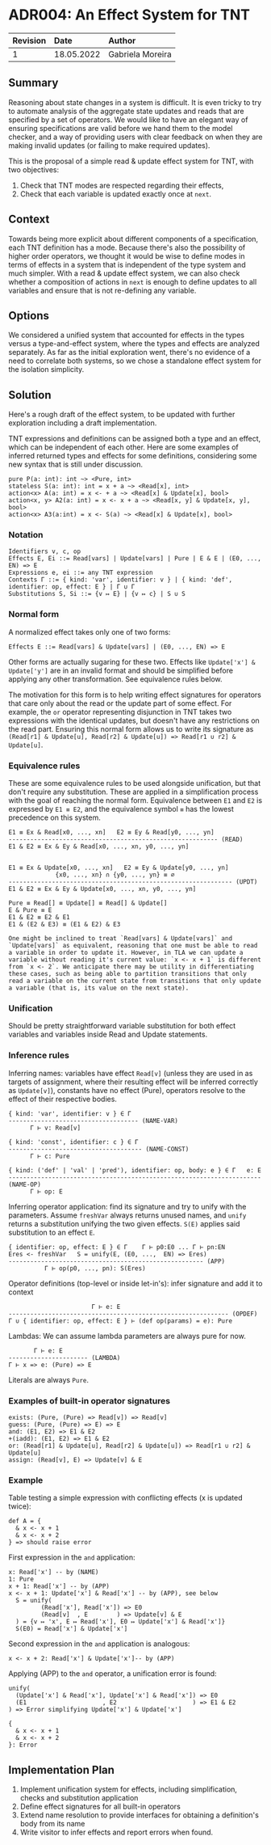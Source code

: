 # ADR004: An Effect System for TNT

| Revision | Date       | Author           |
| :------- | :--------- | :--------------- |
| 1        | 18.05.2022 | Gabriela Moreira |

## Summary

Reasoning about state changes in a system is difficult. It is even tricky to try
to automate analysis of the aggregate state updates and reads that are specified
by a set of operators. We would like to have an elegant way of ensuring
specifications are valid before we hand them to the model checker, and a way of
providing users with clear feedback on when they are making invalid updates (or
failing to make required updates).

This is the proposal of a simple read & update effect system for TNT, with two
objectives:
1. Check that TNT modes are respected regarding their effects,
2. Check that each variable is updated exactly once at `next`.

## Context

Towards being more explicit about different components of a specification, each
TNT definition has a mode. Because there's also the possibility of higher order
operators, we thought it would be wise to define modes in terms of effects in a
system that is independent of the type system and much simpler. With a read &
update effect system, we can also check whether a composition of actions in
`next` is enough to define updates to all variables and ensure that is not
re-defining any variable.

## Options

We considered a unified system that accounted for effects in the types versus a
type-and-effect system, where the types and effects are analyzed separately. As
far as the initial exploration went, there's no evidence of a need to correlate
both systems, so we chose a standalone effect system for the isolation
simplicity.

## Solution

Here's a rough draft of the effect system, to be updated with further
exploration including a draft implementation.

TNT expressions and definitions can be assigned both a type and an effect, which
can be independent of each other. Here are some examples of inferred returned
types and effects for some definitions, considering some new syntax that is
still under discussion.

```
pure P(a: int): int ~> <Pure, int>
stateless S(a: int): int = x + a ~> <Read[x], int>
action<x> A(a: int) = x <- + a ~> <Read[x] & Update[x], bool>
action<x, y> A2(a: int) = x <- x + a ~> <Read[x, y] & Update[x, y], bool>
action<x> A3(a:int) = x <- S(a) ~> <Read[x] & Update[x], bool>
```

### Notation

```
Identifiers v, c, op
Effects E, Ei ::= Read[vars] | Update[vars] | Pure | E & E | (E0, ..., EN) => E
Expressions e, ei ::= any TNT expression
Contexts Γ ::= { kind: 'var', identifier: v } | { kind: 'def', identifier: op, effect: E } | Γ ∪ Γ
Substitutions S, Si ::= {v ↦ E} | {v ↦ c} | S ∪ S
```

### Normal form

A normalized effect takes only one of two forms:

```
Effects E ::= Read[vars] & Update[vars] | (E0, ..., EN) => E 
```

Other forms are actually sugaring for these two. Effects like `Update['x'] &
Update['y']` are in an invalid format and should be simplified before applying
any other transformation. See equivalence rules below.

The motivation for this form is to help writing effect signatures for operators
that care only about the read or the update part of some effect. For example,
the `or` operator representing disjunction in TNT takes two expressions with the
identical updates, but doesn't have any restrictions on the read part. Ensuring
this normal form allows us to write its signature as `(Read[r1] & Update[u],
Read[r2] & Update[u]) => Read[r1 ∪ r2] & Update[u]`.

### Equivalence rules

These are some equivalence rules to be used alongside unification, but that
don't require any substitution. These are applied in a simplification process
with the goal of reaching the normal form. Equivalence between `E1` and `E2` is
expressed by `E1 ≡ E2`, and the equivalence symbol `≡` has the lowest precedence
on this system.

```
E1 ≡ Ex & Read[x0, ..., xn]   E2 ≡ Ey & Read[y0, ..., yn]
---------------------------------------------------------- (READ)
E1 & E2 ≡ Ex & Ey & Read[x0, ..., xn, y0, ..., yn]


E1 ≡ Ex & Update[x0, ..., xn]   E2 ≡ Ey & Update[y0, ..., yn]
             {x0, ..., xn} ∩ {y0, ..., yn} ≡ ∅
-------------------------------------------------------------- (UPDT)
E1 & E2 ≡ Ex & Ey & Update[x0, ..., xn, y0, ..., yn]

Pure ≡ Read[] ≡ Update[] ≡ Read[] & Update[] 
E & Pure ≡ E
E1 & E2 ≡ E2 & E1
E1 & (E2 & E3) ≡ (E1 & E2) & E3

One might be inclined to treat `Read[vars] & Update[vars]` and `Update[vars]` as equivalent, reasoning that one must be able to read a variable in order to update it. However, in TLA we can update a variable without reading it's current value: `x <- x + 1` is different from `x <- 2`. We anticipate there may be utility in differentiating these cases, such as being able to partition transitions that only read a variable on the current state from transitions that only update a variable (that is, its value on the next state).
```

### Unification

Should be pretty straightforward variable substitution for both effect variables
and variables inside Read and Update statements.

### Inference rules

Inferring names: variables have effect `Read[v]` (unless they are used in as
targets of assignment, where their resulting effect will be inferred correctly
as `Update[v]`), constants have no effect (Pure), operators resolve to the
effect of their respective bodies.

```
{ kind: 'var', identifier: v } ∈ Γ
------------------------------------ (NAME-VAR)
      Γ ⊢ v: Read[v]

{ kind: 'const', identifier: c } ∈ Γ
------------------------------------- (NAME-CONST)
      Γ ⊢ c: Pure
      
{ kind: ('def' | 'val' | 'pred'), identifier: op, body: e } ∈ Γ   e: E
---------------------------------------------------------------------- (NAME-OP)
      Γ ⊢ op: E

```

Inferring operator application: find its signature and try to unify with the
parameters. Assume `freshVar` always returns unused names, and `unify` returns a
substitution unifying the two given effects. `S(E)` applies said substitution to
an effect `E`.

```
{ identifier: op, effect: E } ∈ Γ    Γ ⊢ p0:E0 ... Γ ⊢ pn:EN
Eres <- freshVar   S = unify(E, (E0, ...,  EN) => Eres)
------------------------------------------------------ (APP)
          Γ ⊢ op(p0, ..., pn): S(Eres)
```

Operator definitions (top-level or inside let-in's): infer signature and add it to context
```
                       Γ ⊢ e: E
------------------------------------------------------------- (OPDEF)
Γ ∪ { identifier: op, effect: E } ⊢ (def op(params) = e): Pure
```

Lambdas: We can assume lambda parameters are always pure for now.
```
       Γ ⊢ e: E
---------------------- (LAMBDA)
Γ ⊢ x => e: (Pure) => E
```

Literals are always `Pure`.

### Examples of built-in operator signatures
```
exists: (Pure, (Pure) => Read[v]) => Read[v]
guess: (Pure, (Pure) => E) => E
and: (E1, E2) => E1 & E2
+(iadd): (E1, E2) => E1 & E2
or: (Read[r1] & Update[u], Read[r2] & Update[u]) => Read[r1 ∪ r2] & Update[u]
assign: (Read[v], E) => Update[v] & E
```

### Example
Table testing a simple expression with conflicting effects (x is updated twice):

```
def A = {
  & x <- x + 1
  & x <- x + 2
} => should raise error
```

First expression in the `and` application:

```
x: Read['x'] -- by (NAME)
1: Pure
x + 1: Read['x'] -- by (APP)
x <- x + 1: Update['x'] & Read['x'] -- by (APP), see below
  S = unify(
         (Read['x'], Read['x']) => E0
         (Read[v]  , E        ) => Update[v] & E
  ) = {v ↦ 'x', E ↦ Read['x'], E0 ↦ Update['x'] & Read['x']}
  S(E0) = Read['x'] & Update['x']
```

Second expression in the `and` application is analogous:

```
x <- x + 2: Read['x'] & Update['x']-- by (APP)
```

Applying (APP) to the `and` operator, a unification error is found:

```
unify(
  (Update['x'] & Read['x'], Update['x'] & Read['x']) => E0
  (E1                     , E2                     ) => E1 & E2
) => Error simplifying Update['x'] & Update['x']

{
  & x <- x + 1
  & x <- x + 2
}: Error
```

## Implementation Plan

1. Implement unification system for effects, including simplification, checks
   and substitution application
2. Define effect signatures for all built-in operators
3. Extend name resolution to provide interfaces for obtaining a definition's
   body from its name
4. Write visitor to infer effects and report errors when found.
